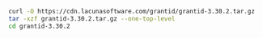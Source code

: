 ﻿```sh
curl -O https://cdn.lacunasoftware.com/grantid/grantid-3.30.2.tar.gz
tar -xzf grantid-3.30.2.tar.gz --one-top-level
cd grantid-3.30.2
```
